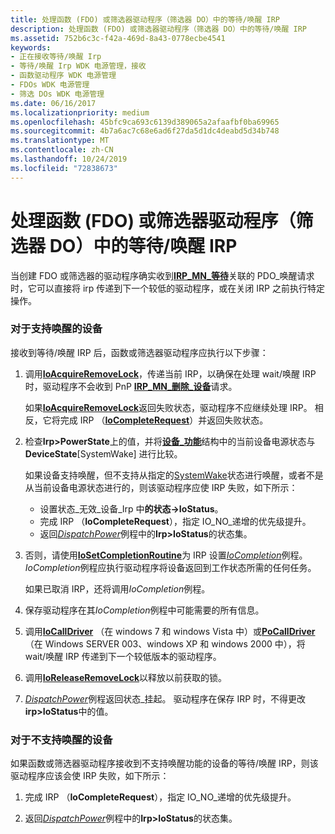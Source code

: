 ```yaml
---
title: 处理函数 (FDO) 或筛选器驱动程序（筛选器 DO）中的等待/唤醒 IRP
description: 处理函数 (FDO) 或筛选器驱动程序（筛选器 DO）中的等待/唤醒 IRP
ms.assetid: 752b6c3c-f42a-469d-8a43-0778ecbe4541
keywords:
- 正在接收等待/唤醒 Irp
- 等待/唤醒 Irp WDK 电源管理，接收
- 函数驱动程序 WDK 电源管理
- FDOs WDK 电源管理
- 筛选 DOs WDK 电源管理
ms.date: 06/16/2017
ms.localizationpriority: medium
ms.openlocfilehash: 45bfc9ca693c6139d389065a2afaafbf0ba69965
ms.sourcegitcommit: 4b7a6ac7c68e6ad6f27da5d1dc4deabd5d34b748
ms.translationtype: MT
ms.contentlocale: zh-CN
ms.lasthandoff: 10/24/2019
ms.locfileid: "72838673"
---
```

# <a name="handling-a-waitwake-irp-in-a-function-fdo-or-filter-driver-filter-do"></a>处理函数 (FDO) 或筛选器驱动程序（筛选器 DO）中的等待/唤醒 IRP





当创建 FDO 或筛选器的驱动程序确实收到[**IRP\_MN\_等待**](https://docs.microsoft.com/windows-hardware/drivers/kernel/irp-mn-wait-wake)关联的 PDO\_唤醒请求时，它可以直接将 irp 传递到下一个较低的驱动程序，或在关闭 IRP 之前执行特定操作。

### <a name="for-devices-that-support-wake-up"></a>对于支持唤醒的设备

接收到等待/唤醒 IRP 后，函数或筛选器驱动程序应执行以下步骤：

1.  调用[**IoAcquireRemoveLock**](https://docs.microsoft.com/windows-hardware/drivers/ddi/wdm/nf-wdm-ioacquireremovelock)，传递当前 IRP，以确保在处理 wait/唤醒 IRP 时，驱动程序不会收到 PnP [**IRP\_MN\_删除\_设备**](https://docs.microsoft.com/windows-hardware/drivers/kernel/irp-mn-remove-device)请求。

    如果[**IoAcquireRemoveLock**](https://docs.microsoft.com/windows-hardware/drivers/ddi/wdm/nf-wdm-ioacquireremovelock)返回失败状态，驱动程序不应继续处理 IRP。 相反，它将完成 IRP （[**IoCompleteRequest**](https://docs.microsoft.com/windows-hardware/drivers/ddi/wdm/nf-wdm-iocompleterequest)）并返回失败状态。

2.  检查**Irp&gt;PowerState**上的值，并将[**设备\_功能**](https://docs.microsoft.com/windows-hardware/drivers/ddi/wdm/ns-wdm-_device_capabilities)结构中的当前设备电源状态与**DeviceState**\[SystemWake\] 进行比较。

    如果设备支持唤醒，但不支持从指定的[SystemWake](systemwake.md)状态进行唤醒，或者不是从当前设备电源状态进行的，则该驱动程序应使 IRP 失败，如下所示：

    -   设置状态\_无效\_设备\_Irp 中**的状态-&gt;IoStatus**。
    -   完成 IRP （**IoCompleteRequest**），指定 IO\_NO\_递增的优先级提升。
    -   返回[*DispatchPower*](https://docs.microsoft.com/windows-hardware/drivers/ddi/wdm/nc-wdm-driver_dispatch)例程中的**Irp&gt;IoStatus**的状态集。

3.  否则，请使用[**IoSetCompletionRoutine**](https://docs.microsoft.com/windows-hardware/drivers/ddi/wdm/nf-wdm-iosetcompletionroutine)为 IRP 设置[*IoCompletion*](https://docs.microsoft.com/windows-hardware/drivers/ddi/wdm/nc-wdm-io_completion_routine)例程。 *IoCompletion*例程应执行驱动程序将设备返回到工作状态所需的任何任务。

    如果已取消 IRP，还将调用*IoCompletion*例程。

4.  保存驱动程序在其*IoCompletion*例程中可能需要的所有信息。

5.  调用[**IoCallDriver**](https://docs.microsoft.com/windows-hardware/drivers/ddi/wdm/nf-wdm-iocalldriver) （在 windows 7 和 windows Vista 中）或[**PoCallDriver**](https://docs.microsoft.com/windows-hardware/drivers/ddi/ntifs/nf-ntifs-pocalldriver) （在 Windows SERVER 003、windows XP 和 windows 2000 中），将 wait/唤醒 IRP 传递到下一个较低版本的驱动程序。

6.  调用[**IoReleaseRemoveLock**](https://docs.microsoft.com/windows-hardware/drivers/ddi/wdm/nf-wdm-ioreleaseremovelock)以释放以前获取的锁。

7.  [*DispatchPower*](https://docs.microsoft.com/windows-hardware/drivers/ddi/wdm/nc-wdm-driver_dispatch)例程返回状态\_挂起。 驱动程序在保存 IRP 时，不得更改**irp&gt;IoStatus**中的值。

### <a name="for-devices-that-do-not-support-wake-up"></a>对于不支持唤醒的设备

如果函数或筛选器驱动程序接收到不支持唤醒功能的设备的等待/唤醒 IRP，则该驱动程序应该会使 IRP 失败，如下所示：

1.  完成 IRP （**IoCompleteRequest**），指定 IO\_NO\_递增的优先级提升。

2.  返回[*DispatchPower*](https://docs.microsoft.com/windows-hardware/drivers/ddi/wdm/nc-wdm-driver_dispatch)例程中的**Irp&gt;IoStatus**的状态集。

 

 




